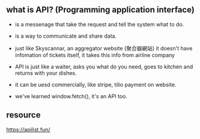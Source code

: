 ## what is API? (Programming application interface)
- is a messenage that take the request and tell the system what to do.

- is a way to communicate and share data.

- just like Skyscannar, an aggregator website (聚合器網站)
it doesn't have infomation of tickets itself, it takes this info from airline company

- API is just like a waiter, asks you what do you need, goes to kitchen and returns with your dishes.




- it can be uesd commercially, like stripe, tilio payment on website.

- we've learned window.fetch(), it's an API too.

















## resource

https://apilist.fun/
